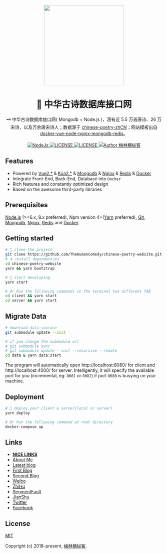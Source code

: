 <p align="center"><a href="https://nicelins.site?from=github" target="_blank"><img width="256"src="https://github.com/TheHumanComedy/chinese-poetry-website/blob/master/client/src/assets/icons/logo.png"></a></p>

<h1 align="center">🚧 中华古诗数据库接口网</h1>

<div align="center">
  🗝 中华古诗数据库接口网( Mongodb + Node.js )，涵有近 5.5 万首唐诗、26 万宋诗，以及万余唐宋诗人；数据源于 <a href="https://github.com/chinese-poetry/chinese-poetry-zhCN">chinese-poetry-zhCN</a>；网站模板出自 <a href="https://github.com/nicejade/docker-vue-node-nginx-mongodb-redis">docker-vue-node-nginx-mongodb-redis</a>。
</div>

<br>

<div align="center">
  <a href="https://nodejs.org/en/">
    <img src="https://img.shields.io/badge/node-%3E%3D%206.11.5-brightgreen.svg" alt="NodeJs">
  </a>
  <a href="https://github.com/TheHumanComedy/chinese-poetry-website">
    <img src="https://img.shields.io/github/license/TheHumanComedy/chinese-poetry-website.svg" alt="LICENSE">
  </a>
  <a href="https://github.com/TheHumanComedy/chinese-poetry-website">
    <img src="https://img.shields.io/github/package-json/v/TheHumanComedy/chinese-poetry-website.svg" alt="LICENSE">
  </a>
  <a href="https://github.com/TheHumanComedy"><img src="https://img.shields.io/badge/Author-梅林横纵客-%23a696c8.svg" alt="Author 梅林横纵客"></a>
</div>

## Features

- Powered by [Vue2.*](https://vuejs.org/) & [Koa2.*](https://koajs.com/) & [Mongodb](https://www.mongodb.com/) & [Nginx](https://www.nginx.com/) & [Redis](https://redis.io/) & [Docker](https://docs.docker.com/compose/install/)
- Integrate Front-End, Back-End, Database into `Docker`
- Rich features and constantly optimized design
- Based on the awesome third-party libraries

## Prerequisites

[Node.js](https://nodejs.org/en/) (>=6.x, 8.x preferred), Npm version 4+([Yarn](https://jeffjade.com/2017/12/30/135-npm-vs-yarn-detial-memo/) preferred), [Git](https://git-scm.com/), [Mongodb](https://www.mongodb.com/), [Nginx](https://www.nginx.com/), [Redis](https://redis.io/) and [Docker](https://docs.docker.com/compose/install/).

## Getting started

```bash
# 🎉 clone the project
git clone https://github.com/TheHumanComedy/chinese-poetry-website.git
# ➕ install dependencies
cd chinese-poetry-website
yarn && yarn bootstrap

# 🚧 start developing
yarn start

# Or Run the following commands in the terminal two different TAB
cd client && yarn start
cd server && yarn start
```

## Migrate Data

```bash
# download data souruce
git submodule update --init

# if you change the submodule url
# git submodule sync
# git submodule update --init --recursive --remote
cd data & yarn data:start
```

The program will automatically open http://localhost:8080/ for client and http://localhost:4000/ for server. Intelligently, it will specify the available port for you (incremental, eg: `8081` or `8082`) if port `8080` is busying on your machine.

## Deployment

```bash
# 🚀 deploy your client & server(local or server)
yarn deploy

# Or Run the following command at root directory
docker-compose up
```

## Links

- [**NICE LINKS**](https://nicelinks.site?from=github)
- [About Me](https://about.me/nicejade/)
- [Latest blog](https://nice.lovejade.cn/)
- [First Blog](https://jeffjade.com/)
- [Second Blog](https://blog.lovejade.cn/)
- [Weibo](https://weibo.com/jeffjade)
- [ZhiHu](https://www.zhihu.com/people/yang-qiong-pu/)
- [SegmentFault](https://segmentfault.com/u/jeffjade)
- [JianShu](http://www.jianshu.com/u/9aae3d8f4c3d)
- [Twitter](https://twitter.com/jeffjade2)
- [Facebook](https://www.facebook.com/yang.gang.jade)

## License

[MIT](http://opensource.org/licenses/MIT)

Copyright (c) 2018-present, [梅林横纵客](https://github.com/TheHumanComedy).
